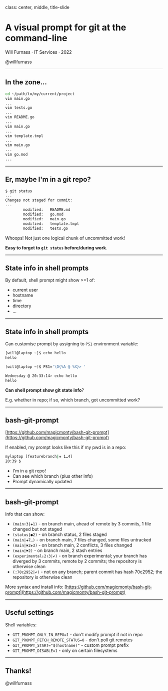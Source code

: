class: center, middle, title-slide

# A visual prompt for git at the command-line

Will Furnass &middot; IT Services &middot; 2022

@willfurnass

---

## In the zone...

```bash
cd ~/path/to/my/current/project
vim main.go
...
vim tests.go
...
vim README.go
...
vim main.go
...
vim template.tmpl
...
vim main.go
...
vim go.mod
...
```
---

## Er, maybe I'm in a git repo?

```sh
$ git status
...
Changes not staged for commit:
...
        modified:   README.md
        modified:   go.mod
        modified:   main.go
        modified:   template.tmpl
        modified:   tests.go
```
Whoops! Not just one logical chunk of uncommitted work!

**Easy to forget to `git status` before/during work**.

---

## State info in shell prompts 

By default, shell prompt might show >=1 of:

* current user
* hostname
* time
* directory
* ...

---
## State info in shell prompts 

Can customise prompt by assigning to `PS1` environment variable:

```sh
[will@laptop ~]$ echo hello
hello

[will@laptop ~]$ PS1='\D{%A @ %X}> '

Wednesday @ 20:33:14> echo hello
hello
```

**Can shell prompt show git state info**? 

E.g. whether in repo; if so, which branch, got uncommitted work?

---
## bash-git-prompt

[https://github.com/magicmonty/bash-git-prompt](https://github.com/magicmonty/bash-git-prompt)

If enabled, my prompt looks like this if my pwd is in a repo: 

```bash
mylaptop [featurebranch|✚ 1…4]
20:39 $
```

* I'm in a git repo!
* Can see which branch (plus other info)
* Prompt dynamically updated

---
## bash-git-prompt

Info that can show: 

* `(main↑3|✚1)` - on branch main, ahead of remote by 3 commits, 1 file changed but not staged
* `(status|●2)` - on branch status, 2 files staged
* `(main|✚7…)` - on branch main, 7 files changed, some files untracked
* `(main|✖2✚3)` - on branch main, 2 conflicts, 3 files changed
* `(main|⚑2)` - on branch main, 2 stash entries
* `(experimental↓2↑3|✔)` - on branch experimental; your branch has diverged by 3 commits, remote by 2 commits; the repository is otherwise clean
* `(:70c2952|✔)` - not on any branch; parent commit has hash 70c2952; the repository is otherwise clean

More syntax and install info: [https://github.com/magicmonty/bash-git-prompt](https://github.com/magicmonty/bash-git-prompt)

---
## Useful settings

Shell variables:

* `GIT_PROMPT_ONLY_IN_REPO=1` - don't modify prompt if not in repo
* `GIT_PROMPT_FETCH_REMOTE_STATUS=0` - don't poll git remotes 
* `GIT_PROMPT_START="$(hostname)"` - custom prompt prefix
* `GIT_PROMPT_DISABLE=1` - only on certain filesystems

---
## Thanks!

@willfurnass

